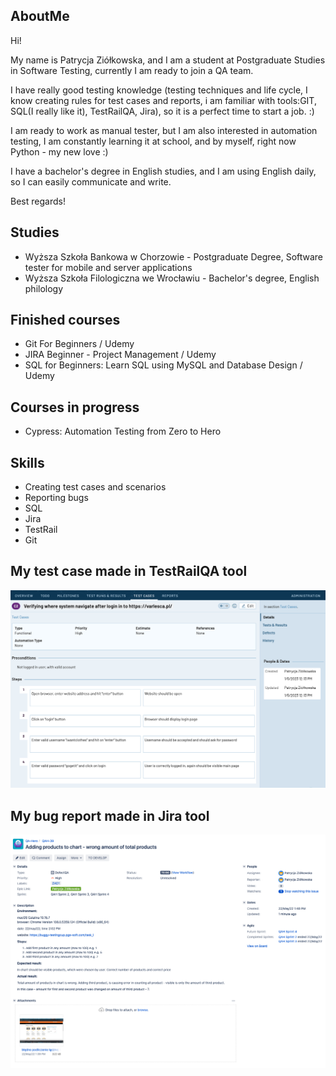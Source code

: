 ## AboutMe

Hi! 

My name is Patrycja Ziółkowska, and I am a student at Postgraduate Studies in Software Testing, currently I am ready to join a QA team. 
 
I have really good testing knowledge (testing techniques and life cycle, I know creating rules for test cases and reports, i am familiar with tools:GIT, SQL(I really like it), TestRailQA, Jira), so it is a perfect time to start a job. :) 

I am ready to work as manual tester, but I am also interested in automation testing, I am constantly learning it at school, and by myself, right now Python - my new love :)

I have a bachelor's degree in English studies, and I am using English daily, so I can easily communicate and write.

Best regards!
	
## Studies

* Wyższa Szkoła Bankowa w Chorzowie - Postgraduate Degree, Software tester for mobile and server applications
* Wyższa Szkoła Filologiczna we Wrocławiu - Bachelor's degree, English philology

## Finished courses

* Git For Beginners / Udemy
* JIRA Beginner - Project Management / Udemy
* SQL for Beginners: Learn SQL using MySQL and Database Design / Udemy

## Courses in progress

* Cypress: Automation Testing from Zero to Hero

## Skills

* Creating test cases and scenarios
* Reporting bugs
* SQL
* Jira
* TestRail
* Git


## My test case made in TestRailQA tool

![Algorithm schema](Images/TestRailQA.png)

## My bug report made in Jira tool

![Algorithm schema](Images/jira.png)

